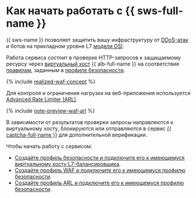 # Как начать работать с {{ sws-full-name }}

{{ sws-name }} позволяет защитить вашу инфраструктуру от [DDoS-атак](../../glossary/ddos.md) и ботов на прикладном уровне L7 [модели OSI](https://ru.wikipedia.org/wiki/Сетевая_модель_OSI).

Работа сервиса состоит в проверке HTTP-запросов к защищаемому ресурсу через [виртуальный хост](../../application-load-balancer/concepts/http-router.md#virtual-host) {{ alb-full-name }} на соответствие [правилам](../concepts/rules.md), заданным в [профиле безопасности](../concepts/profiles.md).

{% include [realized-waf-concept](../../_includes/smartwebsecurity/realized-waf-concept.md) %}

Для контроля и ограничения нагрузки на веб-приложения используется [Advanced Rate Limiter (ARL)](../concepts/arl.md).

{% include [note-preview-waf-arl](../../_includes/smartwebsecurity/note-preview-waf-arl.md) %}

В зависимости от результатов проверки запросы направляются к виртуальному хосту, блокируются или отправляются в сервис [{{ captcha-full-name }}](../../smartcaptcha/) для дополнительной верификации.

Чтобы начать работу с сервисом:
* [Создайте профиль безопасности и подключите его к имеющемуся виртуальному хосту L7-балансировщика](../quickstart.md).
* [Создайте профиль WAF и подключите его к имеющемуся профилю безопасности](quickstart-waf.md).
* [Создайте профиль ARL и подключите его к имеющемуся профилю безопасности](quickstart-arl.md).
